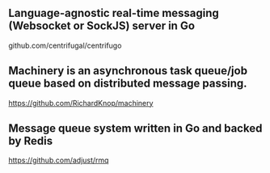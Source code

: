 
## Language-agnostic real-time messaging (Websocket or SockJS) server in Go

github.com/centrifugal/centrifugo



## Machinery is an asynchronous task queue/job queue based on distributed message passing. 
https://github.com/RichardKnop/machinery

## Message queue system written in Go and backed by Redis 
https://github.com/adjust/rmq